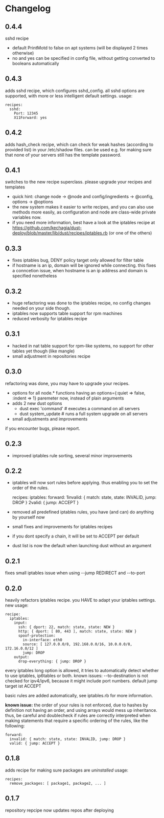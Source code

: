 Changelog
=============

0.4.4
------------

sshd recipe
-  default PrintMotd to false on apt systems (will be displayed 2 times otherwise)
-  no and yes can be specified in config file, without getting converted to booleans automatically 


0.4.3
------------

adds sshd recipe, which configures sshd_config. all sshd options are supported, with more or less intelligent default settings.
usage:

    recipes:
      sshd:
        Port: 12345
        X11Forward: yes


0.4.2
------------

adds hash_check recipe, which can check for weak hashes (according to provided list) in your /etc/shadow files.
can be used e.g. for making sure that none of your servers still has the template password.


0.4.1
------------

switches to the new recipe superclass. please upgrade your recipes and templates
-  quick hint: change node -> @node and config/ingredients -> @config, options -> @options
-  the new system makes it easier to write recipes, and you can also use methods more easily, as configuration and node are class-wide private variables now.
-  if you need more information, best have a look at the iptables recipe at https://github.com/kechagia/dust-deploy/blob/master/lib/dust/recipes/iptables.rb (or one of the others)


0.3.3
------------

-  fixes iptables bug, DENY policy target only allowed for filter table
-  if hostname is an ip, domain will be ignored while connecting.
   this fixes a conncetion issue, when hostname is an ip address and domain is specified nonetheless


0.3.2
------------

-  huge refactoring was done to the iptables recipe, no config changes needed on your side though.
-  iptables now supports table support for rpm machines
-  reduced verbosity for iptables recipe


0.3.1
------------

-  hacked in nat table support for rpm-like systems, no support for other tables yet though (like mangle)
-  small adjustment in repositories recipe


0.3.0
------------

refactoring was done, you may have to upgrade your recipes.
-  options for all node.* functions having an options={:quiet => false, :indent => 1} paremeter now, instead of plain arguments
-  adds 2 new dust options
   -  dust exec 'command'  # executes a command on all servers
   -  dust system_update   # runs a full system upgrade on all servers
-  small adjustments and improvements

if you encounter bugs, please report.


0.2.3
------------

-  improved iptables rule sorting, several minor improvements


0.2.2
------------

-  iptables will now sort rules before applying. thus enabling you to set the order of the rules.

    recipes:
      iptables:
        forward:
          1invalid: { match: state, state: INVALID, jump: DROP }
          2valid: { jump: ACCEPT }

-  removed all predefined iptables rules, you have (and can) do anything by yourself now
-  small fixes and improvements for iptables recipes
-  if you dont specify a chain, it will be set to ACCEPT per default
-  dust list is now the default when launching dust without an argument


0.2.1
------------

fixes small iptables issue when using --jump REDIRECT and --to-port


0.2.0
------------

heavily refactors iptables recipe. you HAVE to adapt your iptables settings. new usage:

    recipe:
      iptables:
        input:
          ssh: { dport: 22, match: state, state: NEW }
          http: { dport: [ 80, 443 ], match: state, state: NEW }
          spoof-protection: 
            in-interface: eth0
            source: [ 127.0.0.0/8, 192.168.0.0/16, 10.0.0.0/8, 172.16.0.0/12 ]
            jump: DROP
        output:
          drop-everything: { jump: DROP }

every iptables long option is allowed, it tries to automatically detect whether to use iptables, ip6tables or both.
known issues: --to-destination is not checked for ipv4/ipv6, because it might include port numbers.
default jump target ist ACCEPT

basic rules are added automatically, see iptables.rb for more information.

**known issue:** the order of your rules is not enforced, due to hashes by definition not having an order, and using arrays would mess up inheritance. thus, be careful and doublecheck if rules are correctly interpreted when making statements that require a specific ordering of the rules, like the following:

    forward:
      invalid: { match: state, state: INVALID, jump: DROP }
      valid: { jump: ACCEPT }


0.1.8
------------

adds recipe for making sure packages are _uninstalled_
usage:

    recipes:
      remove_packages: [ package1, package2, ... ]


0.1.7
------------

repository repcipe now updates repos after deploying
